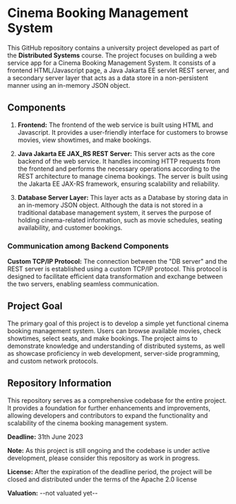 # Cinema Booking Management System

This GitHub repository contains a university project developed as part of the **Distributed Systems** course. The project focuses on building a web service app for a Cinema Booking Management System. It consists of a frontend HTML/Javascript page, a Java Jakarta EE servlet REST server, and a secondary server layer that acts as a data store in a non-persistent manner using an in-memory JSON object.

## Components

1. **Frontend:** The frontend of the web service is built using HTML and Javascript. It provides a user-friendly interface for customers to browse movies, view showtimes, and make bookings.

2. **Java Jakarta EE JAX_RS REST Server:** This server acts as the core backend of the web service. It handles incoming HTTP requests from the frontend and performs the necessary operations according to the REST architecture to manage cinema bookings. The server is built using the Jakarta EE JAX-RS framework, ensuring scalability and reliability.

3. **Database Server Layer:** This layer acts as a Database by storing data in an in-memory JSON object. Although the data is not stored in a traditional database management system, it serves the purpose of holding cinema-related information, such as movie schedules, seating availability, and customer bookings.

### Communication among Backend Components

**Custom TCP/IP Protocol:** The connection between the "DB server" and the REST server is established using a custom TCP/IP protocol. This protocol is designed to facilitate efficient data transformation and exchange between the two servers, enabling seamless communication.

## Project Goal

The primary goal of this project is to develop a simple yet functional cinema booking management system. Users can browse available movies, check showtimes, select seats, and make bookings. The project aims to demonstrate knowledge and understanding of distributed systems, as well as showcase proficiency in web development, server-side programming, and custom network protocols.

## Repository Information

This repository serves as a comprehensive codebase for the entire project. It provides a foundation for further enhancements and improvements, allowing developers and contributors to expand the functionality and scalability of the cinema booking management system.

**Deadline:** 31th June 2023

**Note:** As this project is still ongoing and the codebase is under active development, please consider this repository as work in progress.

**License:** After the expiration of the deadline period, the project will be closed and distributed under the terms of the Apache 2.0 license

**Valuation:** --not valuated yet--

